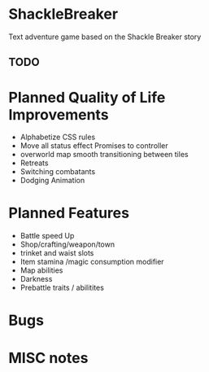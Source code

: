 # ShackleBreaker
Text adventure game based on the Shackle Breaker story

## TODO

# Planned Quality of Life Improvements
* Alphabetize CSS rules
* Move all status effect Promises to controller
* overworld map smooth transitioning between tiles
* Retreats
* Switching combatants
* Dodging Animation


# Planned Features
* Battle speed Up
* Shop/crafting/weapon/town
* trinket and waist slots
* Item stamina /magic consumption modifier
* Map abilities
* Darkness
* Prebattle traits / abilitites




# Bugs



# MISC notes
